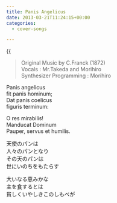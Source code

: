 ```yaml
---
title: Panis Angelicus
date: 2013-03-21T11:24:15+00:00
categories:
  - cover-songs

---
```

{{<audio panisf>}}

>Original Music by C.Franck (1872)  
> Vocals : Mr.Takeda and Morihiro  
> Synthesizer Programming : Morihiro  

Panis angelicus  
fit panis hominum;  
Dat panis coelicus  
figuris terminum:  

O res mirabilis!  
Manducat Dominum  
Pauper, servus et humilis.

天使のパンは  
人々のパンとなり  
その天のパンは  
世にいのちをもたらす

大いなる恵みかな  
主を食するとは  
貧しくいやしきこのしもべが  